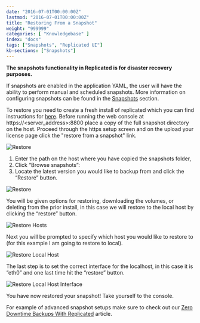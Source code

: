 ```yaml
---
date: "2016-07-01T00:00:00Z"
lastmod: "2016-07-01T00:00:00Z"
title: "Restoring From a Snapshot"
weight: "999999"
categories: [ "Knowledgebase" ]
index: "docs"
tags: ["Snapshots", "Replicated UI"]
kb-sections: ["Snapshots"]
---
```


**The snapshots functionality in Replicated is for disaster recovery purposes.**

If snapshots are enabled in the application YAML, the user will have the ability to perform manual and scheduled snapshots.  More information on configuring snapshots can be found in the [Snapshots](/docs/packaging-an-application/snapshots/) section.

To restore you need to create a fresh install of replicated which you can find instructions for [here](/docs/distributing-an-application/installing-via-script/). Before running the web console at https://<server_address>:8800 place a copy of the full snapshot directory on the host. Proceed through the https setup screen and on the upload your license page click the "restore from a snapshot" link.

![Restore](/images/post-screens/restore-start.png)

1. Enter the path on the host where you have copied the snapshots folder,
1. Click “Browse snapshots”:
1. Locate the latest version you would like to backup from and click the “Restore” button.

![Restore](/images/post-screens/restore-location.png)

You will be given options for restoring, downloading the volumes, or deleting from the prior install, in this case we will restore to the local host by clicking the “restore” button.

![Restore Hosts](/images/post-screens/restore-hosts.png)

Next you will be prompted to specify which host you would like to restore to (for this example I am going to restore to local).

![Restore Local Host](/images/post-screens/restore-local-host.png)

The last step is to set the correct interface for the localhost, in this case it is “eth0” and one last time hit the “restore” button.

![Restore Local Host Interface](/images/post-screens/restore-local-host-interface.png)

You have now restored your snapshot! Take yourself to the console.

For example of advanced snapshot setups make sure to check out our [Zero Downtime Backups With Replicated](/docs/kb/developer-resources/zero-downtime-backup/) article.

